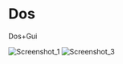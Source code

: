 # Dos
Dos+Gui

![Screenshot_1](https://github.com/paheterSorokDva/Dos/assets/111425098/9ff32b6c-aadc-488f-b400-db2aba3c4739)
![Screenshot_3](https://github.com/paheterSorokDva/Dos/assets/111425098/4fb36d67-c7d9-44d7-a516-8d686ea2784b)
